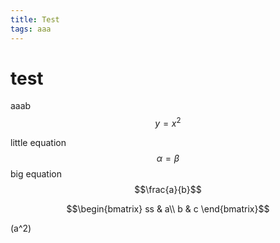 ```yaml
---
title: Test
tags: aaa
---
```


# test

aaab
$$y = x^2$$

little equation $$\alpha = \beta$$
big equation $$\frac{a}{b}$$

$$\begin{bmatrix} ss & a\\
b & c \end{bmatrix}$$

\(a^2\)
<!--more-->
